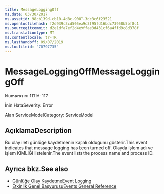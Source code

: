 ```yaml
---
title: MessageLoggingOff
ms.date: 03/30/2017
ms.assetid: 98cb139d-cb10-4d8c-9087-3dc3c6f23521
ms.openlocfilehash: f2d939c3cd505ea9c3f95fd16bdc73958b5bf8c1
ms.sourcegitcommit: d2e1dfa7ef2d4e9ffae3d431cf6a4ffd9c8d378f
ms.translationtype: MT
ms.contentlocale: tr-TR
ms.lasthandoff: 09/07/2019
ms.locfileid: "70797735"
---
```

# <a name="messageloggingoff"></a><span data-ttu-id="453b1-102">MessageLoggingOff</span><span class="sxs-lookup"><span data-stu-id="453b1-102">MessageLoggingOff</span></span>
<span data-ttu-id="453b1-103">Numarasını 117</span><span class="sxs-lookup"><span data-stu-id="453b1-103">Id: 117</span></span>  
  
 <span data-ttu-id="453b1-104">İnin Hata</span><span class="sxs-lookup"><span data-stu-id="453b1-104">Severity: Error</span></span>  
  
 <span data-ttu-id="453b1-105">Alan ServiceModel</span><span class="sxs-lookup"><span data-stu-id="453b1-105">Category: ServiceModel</span></span>  
  
## <a name="description"></a><span data-ttu-id="453b1-106">Açıklama</span><span class="sxs-lookup"><span data-stu-id="453b1-106">Description</span></span>  
 <span data-ttu-id="453b1-107">Bu olay ileti günlüğe kaydetmenin kapalı olduğunu gösterir.</span><span class="sxs-lookup"><span data-stu-id="453b1-107">This event indicates that message logging has been turned off.</span></span> <span data-ttu-id="453b1-108">Olayda işlem adı ve işlem KIMLIĞI listelenir.</span><span class="sxs-lookup"><span data-stu-id="453b1-108">The event lists the process name and process ID.</span></span>  
  
## <a name="see-also"></a><span data-ttu-id="453b1-109">Ayrıca bkz.</span><span class="sxs-lookup"><span data-stu-id="453b1-109">See also</span></span>

- [<span data-ttu-id="453b1-110">Günlüğe Olay Kaydetme</span><span class="sxs-lookup"><span data-stu-id="453b1-110">Event Logging</span></span>](index.md)
- [<span data-ttu-id="453b1-111">Etkinlik Genel Başvurusu</span><span class="sxs-lookup"><span data-stu-id="453b1-111">Events General Reference</span></span>](events-general-reference.md)
